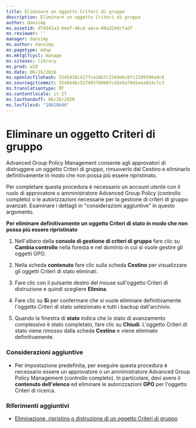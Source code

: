 ```yaml
---
title: Eliminare un oggetto Criteri di gruppo
description: Eliminare un oggetto Criteri di gruppo
author: dansimp
ms.assetid: d74941a3-beef-46cd-a4ca-80a324dcfadf
ms.reviewer: ''
manager: dansimp
ms.author: dansimp
ms.pagetype: mdop
ms.mktglfcycl: manage
ms.sitesec: library
ms.prod: w10
ms.date: 06/16/2016
ms.openlocfilehash: 5545918c417fce16bfc2369ebc6fc2199390adc6
ms.sourcegitcommit: 354664bc527d93f80687cd2eba70d1eea024c7c3
ms.translationtype: MT
ms.contentlocale: it-IT
ms.lasthandoff: 06/26/2020
ms.locfileid: "10818646"
---
```

# Eliminare un oggetto Criteri di gruppo


Advanced Group Policy Management consente agli approvatori di distruggere un oggetto Criteri di gruppo, rimuoverlo dal Cestino e eliminarlo definitivamente in modo che non possa più essere ripristinato.

Per completare questa procedura è necessario un account utente con il ruolo di approvatore o amministratore Advanced Group Policy (controllo completo) o le autorizzazioni necessarie per la gestione di criteri di gruppo avanzati. Esaminare i dettagli in "considerazioni aggiuntive" in questo argomento.

**Per eliminare definitivamente un oggetto Criteri di stato in modo che non possa più essere ripristinato**

1.  Nell'albero della **console di gestione di criteri di gruppo** fare clic su **Cambia controllo** nella foresta e nel dominio in cui si vuole gestire gli oggetti GPO.

2.  Nella scheda **contenuto** fare clic sulla scheda **Cestino** per visualizzare gli oggetti Criteri di stato eliminati.

3.  Fare clic con il pulsante destro del mouse sull'oggetto Criteri di distruzione e quindi scegliere **Elimina**.

4.  Fare clic su **Sì** per confermare che si vuole eliminare definitivamente l'oggetto Criteri di stato selezionato e tutti i backup dall'archivio.

5.  Quando la finestra di **stato** indica che lo stato di avanzamento complessivo è stato completato, fare clic su **Chiudi**. L'oggetto Criteri di stato viene rimosso dalla scheda **Cestino** e viene eliminato definitivamente.

### Considerazioni aggiuntive

-   Per impostazione predefinita, per eseguire questa procedura è necessario essere un approvatore o un amministratore Advanced Group Policy Management (controllo completo). In particolare, devi avere il **contenuto dell'elenco** ed eliminare le autorizzazioni **GPO** per l'oggetto Criteri di ricerca.

### Riferimenti aggiuntivi

-   [Eliminazione, ripristino o distruzione di un oggetto Criteri di gruppo](deleting-restoring-or-destroying-a-gpo.md)

 

 





